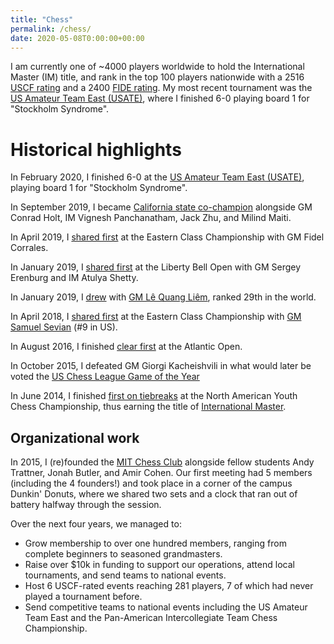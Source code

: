 ```yaml
---
title: "Chess"
permalink: /chess/
date: 2020-05-08T0:00:00+00:00
---
```


I am currently one of ~4000 players worldwide to hold the International Master (IM) title, 
and rank in the top 100 players nationwide with a 2516 [USCF rating](http://www.uschess.org/msa/MbrDtlMain.php?12885132) 
and a 2400 [FIDE rating](https://ratings.fide.com/profile/2039796). My most recent tournament was the [US Amateur
Team East (USATE)](http://www.uschess.org/msa/XtblPlr.php?202002171842-001-12885132), 
where I finished 6-0 playing board 1 for "Stockholm Syndrome". 

# Historical highlights

In February 2020, I finished 6-0 at the [US Amateur
Team East (USATE)](http://www.uschess.org/msa/XtblPlr.php?202002171842-001-12885132), 
playing board 1 for "Stockholm Syndrome". 

In September 2019, I became [California state co-champion](http://www.uschess.org/msa/XtblPlr.php?201909023682-001-12885132) 
alongside GM Conrad Holt, IM Vignesh Panchanatham, Jack Zhu, and Milind Maiti. 

In April 2019, I [shared first](https://new.uschess.org/news/gm-corrales-im-katz-win-eastern-class/)
at the Eastern Class Championship with GM Fidel Corrales.

In January 2019, I [shared first](https://new.uschess.org/news/erenburg-shetty-katz-top-liberty-bell/) 
at the Liberty Bell Open with GM Sergey Erenburg and IM Atulya Shetty.

In January 2019, I [drew](https://old.chesstempo.com/gamedb/game/4745165) with 
[GM Lê Quang Liêm](https://en.wikipedia.org/wiki/L%C3%AA_Quang_Li%C3%AAm), ranked 29th in the world.

In April 2018, I [shared first](http://www.uschess.org/msa/XtblMain.php?201804297392.1-12885132) at the Eastern Class Championship with 
[GM Samuel Sevian](https://en.wikipedia.org/wiki/Samuel_Sevian) (#9 in US).

In August 2016, I finished [clear first](https://new.uschess.org/news/im-alexander-katz-wins-atlantic-open/)
at the Atlantic Open.

In October 2015, I defeated GM Giorgi Kacheishvili in what would later be voted the
[US Chess League Game of the Year](http://uschessleague.com/games2015/katzkacheishvili15.html)

In June 2014, I finished [first on tiebreaks](http://www.uschess.org/content/view/12708/716/) 
at the North American Youth Chess Championship, thus earning the title of 
[International Master](https://en.wikipedia.org/wiki/FIDE_titles#International_Master_(IM)).


## Organizational work

In 2015, I (re)founded the [MIT Chess Club](http://chess.mit.edu/) alongside fellow students
Andy Trattner, Jonah Butler, and Amir Cohen. Our first meeting had 5 members (including the 4 founders!)
and took place in a corner of the campus Dunkin' Donuts, where we shared two sets and a clock that
ran out of battery halfway through the session.

Over the next four years, we managed to:

* Grow membership to over one hundred members, ranging from complete beginners to seasoned grandmasters.
* Raise over $10k in funding to support our operations, attend local tournaments, and send teams to national events.
* Host 6 USCF-rated events reaching 281 players, 7 of which had never played a tournament before.
* Send competitive teams to national events including the US Amateur Team East 
and the Pan-American Intercollegiate Team Chess Championship.